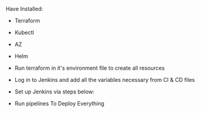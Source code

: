 Have Installed: 

- Terraform 

- Kubectl

- AZ

- Helm

- Run terraform in it's environment file to create all resources

- Log in to Jenkins and add all the variables necessary from CI & CD files

- Set up Jenkins via steps below:

- Run pipelines To Deploy Everything
